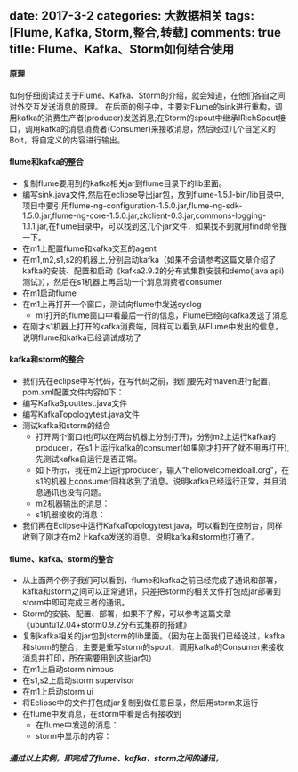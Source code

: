 date: 2017-3-2
categories: 大数据相关
tags: [Flume, Kafka, Storm,整合,转载]
comments: true
title: Flume、Kafka、Storm如何结合使用
---

#### 原理
如何仔细阅读过关于Flume、Kafka、Storm的介绍，就会知道，在他们各自之间对外交互发送消息的原理。
在后面的例子中，主要对Flume的sink进行重构，调用kafka的消费生产者(producer)发送消息;在Storm的spout中继承IRichSpout接口，调用kafka的消息消费者(Consumer)来接收消息，然后经过几个自定义的Bolt，将自定义的内容进行输出。

#### flume和kafka的整合
- 复制flume要用到的kafka相关jar到flume目录下的lib里面。
- 编写sink.java文件,然后在eclipse导出jar包，放到flume-1.5.1-bin/lib目录中,项目中要引用flume-ng-configuration-1.5.0.jar,flume-ng-sdk-1.5.0.jar,flume-ng-core-1.5.0.jar,zkclient-0.3.jar,commons-logging-1.1.1.jar,在flume目录中，可以找到这几个jar文件，如果找不到就用find命令搜一下。
- 在m1上配置flume和kafka交互的agent
- 在m1,m2,s1,s2的机器上,分别启动kafka（如果不会请参考这篇文章介绍了kafka的安装、配置和启动《kafka2.9.2的分布式集群安装和demo(java api)测试》），然后在s1机器上再启动一个消息消费者consumer
- 在m1启动flume
- 在m1上再打开一个窗口，测试向flume中发送syslog
  - m1打开的flume窗口中看最后一行的信息，Flume已经向kafka发送了消息
- 在刚才s1机器上打开的kafka消费端，同样可以看到从Flume中发出的信息，说明flume和kafka已经调试成功了

#### kafka和storm的整合 
- 我们先在eclipse中写代码，在写代码之前，我们要先对maven进行配置，pom.xml配置文件内容如下：
- 编写KafkaSpouttest.java文件
- 编写KafkaTopologytest.java文件
- 测试kafka和storm的结合
    - 打开两个窗口(也可以在两台机器上分别打开)，分别m2上运行kafka的producer，在s1上运行kafka的consumer(如果刚才打开了就不用再打开),先测试kafka自运行是否正常。
    - 如下所示，我在m2上运行producer，输入“hellowelcomeidoall.org”，在s1的机器上consumer同样收到了消息。说明kafka已经运行正常，并且消息通讯也没有问题。
    - m2机器输出的消息：
    - s1机器接收的消息：
- 我们再在Eclipse中运行KafkaTopologytest.java，可以看到在控制台，同样收到了刚才在m2上kafka发送的消息。说明kafka和storm也打通了。

#### flume、kafka、storm的整合 
- 从上面两个例子我们可以看到，flume和kafka之前已经完成了通讯和部署，kafka和storm之间可以正常通讯，只差把storm的相关文件打包成jar部署到storm中即可完成三者的通讯。
- Storm的安装、配置、部署，如果不了解，可以参考这篇文章《ubuntu12.04+storm0.9.2分布式集群的搭建》
- 复制kafka相关的jar包到storm的lib里面。（因为在上面我们已经说过，kafka和storm的整合，主要是重写storm的spout，调用kafka的Consumer来接收消息并打印，所在需要用到这些jar包）
- 在m1上启动storm nimbus
- 在s1,s2上启动storm supervisor
- 在m1上启动storm ui
- 将Eclipse中的文件打包成jar复制到做任意目录，然后用storm来运行
- 在flume中发消息，在storm中看是否有接收到
    - 在flume中发送的消息：
    - storm中显示的内容：

##### 通过以上实例，即完成了flume、kafka、storm之间的通讯，